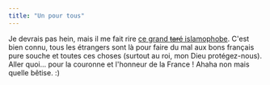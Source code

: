 ```yaml
---
title: "Un pour tous"
---
```


Je devrais pas hein, mais il me fait rire [ce grand <del>taré</del>
islamophobe](http://xrl.us/kz7m). C'est bien connu, tous les étrangers sont là
pour faire du mal aux bons français pure souche et toutes ces choses (surtout
au roi, mon Dieu protégez-nous). Aller quoi... pour la couronne et l'honneur
de la France ! Ahaha non mais quelle bêtise. :)

